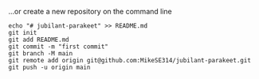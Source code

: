 ...or create a new repository on the command line

```
echo "# jubilant-parakeet" >> README.md
git init
git add README.md
git commit -m "first commit"
git branch -M main
git remote add origin git@github.com:MikeSE314/jubilant-parakeet.git
git push -u origin main
```
